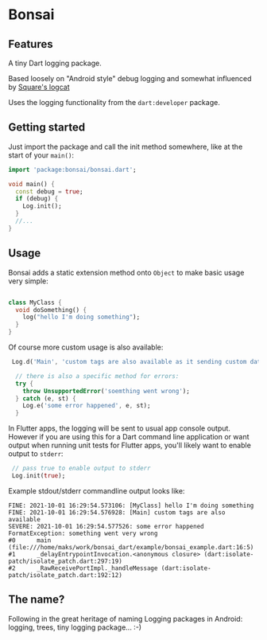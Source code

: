# Bonsai

## Features

A tiny Dart logging package.

Based loosely on "Android style" debug logging and somewhat influenced by [Square's logcat](https://github.com/square/logcat)

Uses the logging functionality from the `dart:developer` package.

## Getting started

Just import the package and call the init method somewhere, like at the start of your `main()`:

```dart
import 'package:bonsai/bonsai.dart';

void main() {
  const debug = true;
  if (debug) {
    Log.init();
  }
  //...
}
```

## Usage

Bonsai adds a static extension method onto `Object` to make basic usage very simple:

```dart

class MyClass {
  void doSomething() {
    log("hello I'm doing something");
  }
}
```

Of course more custom usage is also available:

```dart
 Log.d('Main', 'custom tags are also available as it sending custom data:', data: myObj);

  // there is also a specific method for errors:
  try {
    throw UnsupportedError('soemthing went wrong');
  } catch (e, st) {
    Log.e('some error happened', e, st);
  }
```

In Flutter apps, the logging will be sent to usual app console output. However if you are using this for a Dart command line application or want output when running unit tests for Flutter apps, you'll likely want to enable output to `stderr`:

```dart
 // pass true to enable output to stderr
 Log.init(true);
```

Example stdout/stderr commandline output looks like:

```
FINE: 2021-10-01 16:29:54.573106: [MyClass] hello I'm doing something
FINE: 2021-10-01 16:29:54.576928: [Main] custom tags are also available
SEVERE: 2021-10-01 16:29:54.577526: some error happened
FormatException: something went very wrong
#0      main (file:///home/maks/work/bonsai_dart/example/bonsai_example.dart:16:5)
#1      _delayEntrypointInvocation.<anonymous closure> (dart:isolate-patch/isolate_patch.dart:297:19)
#2      _RawReceivePortImpl._handleMessage (dart:isolate-patch/isolate_patch.dart:192:12)
```

## The name?

Following in the great heritage of naming Logging packages in Android: logging, trees, tiny logging package... :-)


